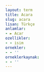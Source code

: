```yaml
---
layout: term
title: Acara
slug: acara
lisan: Türkçe
anlamlar:
- ► Acar
ozellikler:
- - isim
ornekler:
- - ''
orneklerkaynak:
- - ''
---
```

